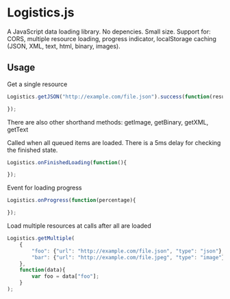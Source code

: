 Logistics.js
============

A JavaScript data loading library. No depencies. Small size. Support for: CORS, multiple resource loading, progress indicator, localStorage caching (JSON, XML, text, html, binary, images).

Usage
-----

Get a single resource

```javascript
Logistics.getJSON("http://example.com/file.json").success(function(result, dt){

});
```
There are also other shorthand methods: getImage, getBinary, getXML, getText


Called when all queued items are loaded. There is a 5ms delay for checking the finished state.
```javascript
Logistics.onFinishedLoading(function(){

});
```

Event for loading progress
```javascript
Logistics.onProgress(function(percentage){

});
```

Load multiple resources at calls after all are loaded
```javascript
Logistics.getMultiple(
	{
		"foo": {"url": "http://example.com/file.json", "type": "json"},
		"bar": {"url": "http://example.com/file.jpeg", "type": "image"}
	},
	function(data){
		var foo = data["foo"];
	}
);
```